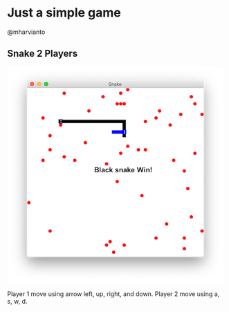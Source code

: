 # Just a simple game
@mharvianto

## Snake 2 Players
![image snake](./snake.png "Snake")

Player 1 move using arrow left, up, right, and down.
Player 2 move using a, s, w, d.